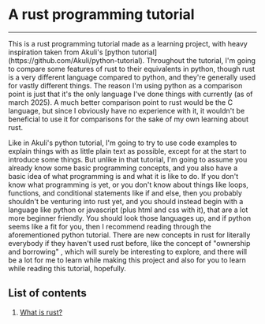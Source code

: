 # A rust programming tutorial
---
<p>This is a rust programming tutorial made as a learning project,
with heavy inspiration taken from Akuli's [python tutorial](https://github.com/Akuli/python-tutorial). 
Throughout the tutorial, I'm going to compare some features of rust to their equivalents in python,
though rust is a very different language compared to python, and they're generally used for vastly
different things. The reason I'm using python as a comparison point is just that it's the only language
I've done things with currently (as of march 2025). A much better comparison point to rust would be
the C language, but since I obviously have no experience with it, it wouldn't be beneficial to use it 
for comparisons for the sake of my own learning about rust. <p>
<p> Like in Akuli's python tutorial, I'm going to try to use code examples to explain things with as little
plain text as possible, except for at the start to introduce some things. But unlike in that tutorial, I'm going to assume you already know some basic
programming concepts, and you also have a basic idea of what programming is and what it is like to do.
If you don't know what programming is yet, or you don't know about things like loops, functions,
and conditional statements like if and else, then you probably shouldn't be venturing into rust yet,
and you should instead begin with a language like python or javascript (plus html and css with it),
that are a lot more beginner friendly. You should look those languages up, and if python seems like
a fit for you, then I recommend reading through the aforementioned python tutorial. 
There are new concepts in rust for literally everybody if they haven't used rust before, like the concept of "ownership and borrowing"
, which will surely be interesting to explore, and there will be a lot for me to learn while making this project and
also for you to learn while reading this tutorial, hopefully. <p>

## List of contents

1. [What is rust?](https://github.com/olkku45/rust-tutorial/blob/main/tutorial/what-is-rust.md)